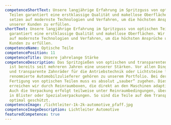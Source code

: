 ```yaml
---
competenceShortText: Unsere langjährige Erfahrung im Spritzguss von optischen
  Teilen garantiert eine erstklassige Qualität und makellose Oberflächen. Wir
  setzen auf modernste Technologien und Verfahren, um die höchsten Ansprüche
  unserer Kunden zu erfüllen.
shortText: Unsere langjährige Erfahrung im Spritzguss von optischen Teilen
  garantiert eine erstklassige Qualität und makellose Oberflächen. Wir setzen
  auf modernste Technologien und Verfahren, um die höchsten Ansprüche unserer
  Kunden zu erfüllen.
competenceName: Optische Teile
competencePosition: 11
competenceTitle: Unsere jahrelange Stärke
competenceDescription: Das Spritzgießen von optischen und transparenten Teilen
  ist bereits seit mehreren Jahren eine unserer Stärken. Vor allen Dingen Linsen
  und transparente Zahnräder für die Antriebstechnik oder Lichtsteine für
  renommierte Automobilzulieferer gehören zu unserem Portfolio. Bei der
  Fertigung von optischen Teilen muss es absolut „sauber“ zugehen. Dies
  erreichen wir durch Reinraumboxen, die direkt an den Maschinen adaptiert sind.
  Auch die Verpackung erfolgt teilweise unter Reinraumbedingungen, überwiegend
  in Blister oder Spezialverpackungen. So sind die Teile auf dem Transportweg
  optimal geschützt.
competenceImage: /lichtleiter-1k-2k-automotive_pfaff.jpg
competenceImageDescription: Lichtleiter Automotive
featuredCompetence: true
---
```

